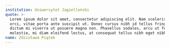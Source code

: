 ```yaml
---
institution: Uniwersytet Jagielloński
quote: >-
  Lorem ipsum dolor sit amet, consectetur adipiscing elit. Nam scelerisque dolor
  orci, vitae porta ante suscipit ut. Donec cursus nibh id tellus fringilla, nec
  dictum mi viverra ut posuere magna non. Phasellus sodales, arcu ut feugiat
  molestie, mi diam eleifend lectus, at consequat tellus nibh eget nibh.
name: Zdzisława Piątek
---
```


